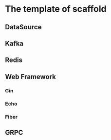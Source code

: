 # The template of scaffold

## DataSource
## Kafka
## Redis
## Web Framework
### Gin
### Echo
### Fiber
## GRPC



